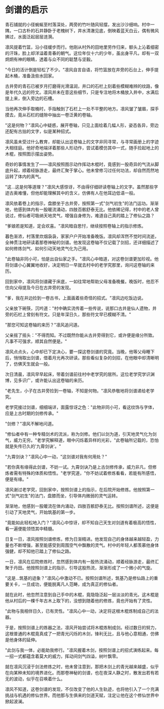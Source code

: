 # 剑谱的启示

青石铺就的小径蜿蜒至村落深处，两旁的竹叶随风轻摆，发出沙沙细响。村中一隅，一口古朴的石井静卧于老槐树下，井水清澈见底，倒映着蓝天白云，偶有微风拂过，水面泛起层层涟漪。

凛风提着竹篮，沿小径缓步而行。他刚从村外的田地里劳作归来，额头上沁着细密的汗珠，脸上却洋溢着青春的朝气。这位年仅十六的少年，虽出身平凡，却有一双炯炯有神的眼睛，透着与众不同的聪慧与坚毅。

"今日的活计倒是轻松了不少。"凛风自言自语，将竹篮放在井旁的石台上，伸手提起木桶，准备汲些水回家。

古井旁的青石已被岁月打磨得光滑温润，井口的石栏上刻着些模糊难辨的纹路，像是年代久远的符文。凛风并未在意这些细节，只是专注地将木桶放入井中，水满后提上来，倒入旁边的石槽。

当他再次伸手取桶时，手指触到了石栏上一处不平整的地方。凛风皱了皱眉，探手摸去，竟从石栏的缝隙中抽出一卷泛黄的卷轴。

"这是何物？"凛风心中疑惑，展开卷轴，只见上面绘着几幅人形，姿态各异，旁边还配有古拙的文字，似是某种招式。

凛风虽未受过什么教育，却能认出这卷轴上的文字非同寻常，与寻常画册上的字迹大相径庭。他好奇地端详着那些人形动作，尝试着模仿其中一式，随手捡起地上的木棍，按照图示摆出姿势。

奇妙的事情发生了——凛风按照图示动作挥动木棍时，竟感到一股奇异的气流从脚底升起，顺着经脉游走，最终汇聚于掌心。他未曾修习过任何功法，却自然而然地运转了体内的真气。

"这...这是何等道理？"凛风大感惊讶，不由得仔细研读卷轴上的文字。虽然那些字迹古奥难懂，但他却能理解其中的含义，仿佛有人在他耳边低语一般。

凛风依着卷上的指示，盘膝坐于古井旁，按照第一式"剑气初生"的法门运功。渐渐地，他感到体内有一股暖流涌动，四肢百骸舒泰无比。他依稀记得，村中的老人曾说过，修仙者可吸纳天地灵气，增强自身修为，难道自己真的踏上了修仙之路？

"爹娘若是知道，定会欢喜。"凛风暗自思忖，继续按照卷轴上的指示修炼。

暮色渐浓，村落里炊烟袅袅，家家户户开始准备晚饭。凛风却浑然不觉时间流逝，全神贯注地研读着那卷神秘的剑谱。他发现这卷轴不仅记载了剑招，还详细描述了如何修炼剑气、如何引动天地灵气化为己用。

"此卷轴非同小可，怕是出自仙家之手。"凛风心中暗道，对这卷剑谱更加珍视。他将剑谱小心翼翼地收好，决定明日一早就去村中的老学究那里，询问这卷轴的来历。

回到家中，凛风将剑谱藏于床底，一如往常地帮助父母准备晚餐。晚饭时，他忍不住向父母提及今日在古井旁的发现。

"爹，我在井边捡到一卷古书，上面画着些奇怪的招式。"凛风边吃饭边说。

父亲放下碗筷，沉吟道："村中确实流传着一些传说，说那口古井是仙人遗物，井旁的石栏上曾刻有符文。只是年深日久，那些符文早已模糊不清。"

"那您可知这卷轴的来历？"凛风追问道。

父亲摇了摇头："不得而知。不过既然你能从古井旁得到它，或许便是缘分所致。凡事不可强求，顺其自然便是。"

凛风点点头，心中却已下定决心，要一探这卷剑谱的究竟。当晚，他等父母睡下后，悄悄取出剑谱，借着月光再次研读。那些看似复杂的剑招，在他眼中却清晰明了，仿佛天生就会一般。

次日清晨，凛风早早起床，带着剑谱前往村中老学究的居所。这位老学究学识渊博，见多识广，或许能认出这卷轴的来历。

"老先生，小子在古井旁捡到一卷轴，不知是何物。"凛风恭敬地将剑谱递给老学究。

老学究接过剑谱，细细端详，面露惊讶之色："此物非同小可，看这纹饰与字体，应是上古时期的剑修传承。"

"剑修？"凛风不解地问道。

"修仙者中有一种专精剑术的流派，称为剑修。他们以剑为道，引天地灵气化为剑气，威力无穷。"老学究解释道，眼中闪烁着异样的光彩，"此卷轴所记载的，恐怕就是失传已久的'九霄剑诀'。"

"九霄剑诀？"凛风心中一动，"这剑谱对我有何用处？"

"若你真有缘得此剑谱，不妨一试。九霄剑诀乃是上古剑修传承，威力非凡，但修炼者需有特殊的体质和悟性。"老学究道，"你不妨试着修炼看看，若能有所感悟，便是有缘。"

凛风谢过老学究，回到家中，按照剑谱上的指示，在后院开始修炼。他按照第一式"剑气初生"的法门，盘膝而坐，引导体内微弱的灵气运转。

渐渐地，他感到一股暖流在体内涌动，四肢百骸舒泰无比。按照剑谱所述，这便是引动了天地灵气，开始筑基的第一步。

"竟能如此轻松地入门？"凛风心中惊讶，却不知自己天生对剑道有着极高的悟性，看一遍便能领悟其中精髓。

日复一日，凛风按照剑谱修炼，修为日渐精进。他发现自己的身体越来越轻盈，力量也不断增强，甚至能感受到周围空气中飘散的灵气。村中的年轻人都羡慕他身体强健，却不知他已踏上了修仙之路。

一日，凛风在后院修炼时，忽然感到体内有一股热流涌动，顺着经脉游走，最终汇聚于丹田。他按照剑谱上的指示，引导这股热流，渐渐形成了一个微小的气旋。

"这是...筑基的迹象？"凛风心中激动不已。按照剑谱所述，筑基乃是修仙路上的重要关卡，一旦成功，便能脱离凡人范畴，成为真正的修仙者。

就在此时，他忽然注意到自己手中的木棍，竟隐隐泛起一层淡淡的青光。这木棍是他从村后的一棵千年古木上取下的，没想到随着他的修炼，竟也开始有了灵性。

"此物与我相伴日久，已有灵性。"凛风心中一动，决定将这根木棍炼制成自己的法器。

于是，按照剑谱上的炼器之法，凛风开始尝试将木棍炼制成剑。经过数日的努力，这根普通的木棍竟真成了一把青光闪烁的木剑，锋利无比，且与他心意相通，仿佛是他身体的延伸。

"此剑与我一体，必能助我修行。"凛风握着木剑，按照剑谱上的招式演练起来。每一招一式都蕴含着莫大的威力，挥动间剑气四溢，树叶飘零。

就在凛风沉浸于剑法修炼之时，他未曾注意到，那把木剑上的青光越来越盛，似乎在向某种未知的境界进化。而那卷神秘的剑谱，也在夜深人静之时，散发出若有若无的波动，似乎在召唤着什么。

凛风不知道，这卷剑谱的发现，不仅改变了他的人生轨迹，也将他引入了一个充满挑战与机遇的修仙世界。而他那与生俱来的剑道天赋，注定让他在这个修仙世界中掀起波澜。